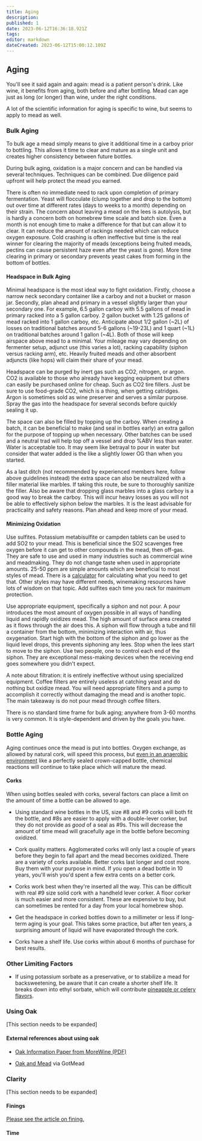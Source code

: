 ```yaml
---
title: Aging
description: 
published: 1
date: 2023-06-12T16:36:18.921Z
tags: 
editor: markdown
dateCreated: 2023-06-12T15:00:12.109Z
---
```


## Aging

You'll see it said again and again: mead is a patient person's drink. Like wine, it benefits from aging, both before and after bottling. Mead can age just as long (or longer) than wine, under the right conditions.

A lot of the scientific information for aging is specific to wine, but seems to apply to mead as well.

### Bulk Aging

To bulk age a mead simply means to give it additional time in a carboy prior to bottling. This allows it time to clear and mature as a single unit and creates higher consistency between future bottles.

During bulk aging, oxidation is a major concern and can be handled via several techniques.  Techniques can be combined.  Due diligence paid upfront will help protect the mead you earned.

There is often no immediate need to rack upon completion of primary fermentation.  Yeast will flocculate (clump together and drop to the bottom) out over time at different rates (days to weeks to a month) depending on their strain.  The concern about leaving a mead on the lees is autolysis, but is hardly a concern both on homebrew time scale and batch size.  Even a month is not enough time to make a difference for that but can allow it to clear.  It can reduce the amount of rackings needed which can reduce oxygen exposure.  Cold crashing is often ineffective but time is the real winner for clearing the majority of meads (exceptions being fruited meads, pectins can cause persistent haze even after the yeast is gone).  More time clearing in primary or secondary prevents yeast cakes from forming in the bottom of bottles.

#### Headspace in Bulk Aging

Minimal headspace is the most ideal way to fight oxidation.  Firstly, choose a narrow neck secondary container like a carboy and not a bucket or mason jar.  Secondly, plan ahead and primary in a vessel slightly larger than your secondary one.  For example, 6.5 gallon carboy with 5.5 gallons of mead in primary racked into a 5 gallon carboy.  2 gallon bucket with 1.25 gallons of mead racked into 1 gallon carboy, etc.  Anticipate about 1/2 gallon (~2L) of losses on traditional batches around 5-6 gallons (~19-23L) and 1 quart (~1L) on traditional batches around 1 gallon (~4L).  Both of those will keep airspace above mead to a minimal.  Your mileage may vary depending on fermenter setup, adjunct use (this varies a lot), racking capability (siphon versus racking arm), etc.  Heavily fruited meads and other absorbent adjuncts (like hops) will claim their share of your mead.

Headspace can be purged by inert gas such as CO2, nitrogen, or argon.  CO2 is available to those who already have kegging equipment but others can easily be purchased online for cheap.  Such as CO2 tire fillers.  Just be sure to use food-grade CO2, which is a thing, when getting catridges.  Argon is sometimes sold as wine preserver and serves a similar purpose.  Spray the gas into the headspace for several seconds before quickly sealing it up.

The space can also be filled by topping up the carboy. When creating a batch, it can be beneficial to make (and seal in bottles early) an extra gallon for the purpose of topping up when necessary.  Other batches can be used and a neutral trad will help top off a vessel and drop %ABV less than water.  Water is acceptable too.  It may seem like betrayal to pour in water but consider that water added is the like a slightly lower OG than when you started.

As a last ditch (not recommended by experienced members here, follow above guidelines instead) the extra space can also be neutralized with a filler material like marbles. If taking this route, be sure to thoroughly sanitize the filler. Also be aware that dropping glass marbles into a glass carboy is a good way to break the carboy.  This will incur heavy losses as you will not be able to effectively siphon below the marbles.  It is the least advisable for practicality and safety reasons.  Plan ahead and keep more of your mead.

#### Minimizing Oxidation

Use sulfites.  Potassium metabisulfite or campden tablets can be used to add SO2 to your mead.  This is beneficial since the SO2 scavenges free oxygen before it can get to other compounds in the mead, then off-gas.  They are safe to use and used in many industries such as commercial wine and meadmaking.  They do not change taste when used in appropriate amounts.  25-50 ppm are simple amounts which are beneficial to most styles of mead.  There is a [calculator](https://winemakermag.com/resource/1301-sulfite-calculator) for calculating what you need to get that.  Other styles may have different needs, winemaking resources have lots of wisdom on that topic.  Add sulfites each time you rack for maximum protection.

Use appropriate equipment, specifically a siphon and not pour.  A pour introduces the most amount of oxygen possible in all ways of handling liquid and rapidly oxidizes mead.  The high amount of surface area created as it flows through the air does this.  A siphon will flow through a tube and fill a container from the bottom, minimizing interaction with air, thus oxygenation.  Start high with the bottom of the siphon and go lower as the liquid level drops, this prevents siphoning any lees.  Stop when the lees start to move to the siphon.  Use two people, one to control each end of the siphon.  They are exceptional mess-making devices when the receiving end goes somewhere you didn't expect.

A note about filtration: it is entirely ineffective without using specialized equipment.  Coffee filters are entirely useless at catching yeast and do nothing but oxidize mead.  You will need appropriate filters and a pump to accomplish it correctly without damaging the mead and is another topic.  The main takeaway is do not pour mead through coffee filters.

There is no standard time frame for bulk aging; anywhere from 3-60 months is very common.  It is style-dependent and driven by the goals you have.

### Bottle Aging

Aging continues once the mead is put into bottles. Oxygen exchange, as allowed by natural cork, will speed this process, but [even in an anaerobic environment](http://www.jancisrobinson.com/articles/study-proves-oxygen-not-necessary-for-wine-ageing) like a perfectly sealed crown-capped bottle, chemical reactions will continue to take place which will mature the mead.

#### Corks

When using bottles sealed with corks, several factors can place a limit on the amount of time a bottle can be allowed to age. 

* Using standard wine bottles in the US, size #8 and #9 corks will both fit the bottle, and #8s are easier to apply with a double-lever corker, but they do not provide as *good* of a seal as #9s. This will decrease the amount of time mead will gracefully age in the bottle before becoming oxidized.

* Cork quality matters. Agglomerated corks will only last a couple of years before they begin to fall apart and the mead becomes oxidized. There are a variety of corks available. Better corks last longer and cost more. Buy them with your purpose in mind. If you open a dead bottle in 10 years, you'll wish you'd spent a few extra cents on a better cork.

* Corks work best when they're inserted all the way. This can be difficult with real #9 size solid cork with a handheld lever corker. A floor corker is much easier and more consistent. These are expensive to buy, but can sometimes be rented for a day from your local homebrew shop.

* Get the headspace in corked bottles down to a millimeter or less if long-term aging is your goal. This takes some practice, but after ten years, a surprising amount of liquid will have evaporated through the cork.

* Corks have a shelf life. Use corks within about 6 months of purchase for best results.

### Other Limiting Factors

* If using potassium sorbate as a preservative, or to stabilize a mead for backsweetening, be aware that it can create a shorter shelf life. It breaks down into ethyl sorbate, which will contribute [pineapple or celery flavors](http://winemakersacademy.com/potassium-sorbate-wine-making/).

### Using Oak

[This section needs to be expanded]

#### External references about using oak

*  [Oak Information Paper from MoreWine (PDF)](https://morewinemaking.com/web_files/intranet.morebeer.com/files/oakinfopaper09.pdf)

* [Oak and Mead](https://gotmead.com/blog/articles/effects-of-oak-on-mead/) via GotMead

### Clarity

[This section needs to be expanded]

#### Finings

[Please see the article on fining.](/process/fining)

#### Time